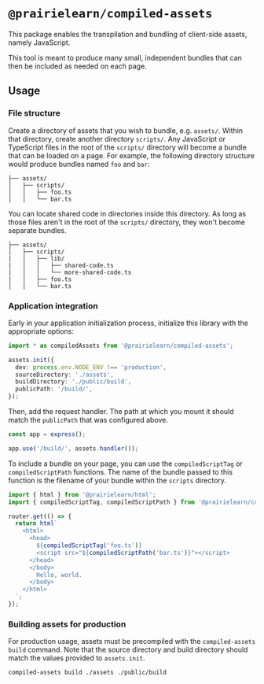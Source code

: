 # `@prairielearn/compiled-assets`

This package enables the transpilation and bundling of client-side assets, namely JavaScript.

This tool is meant to produce many small, independent bundles that can then be included as needed on each page.

## Usage

### File structure

Create a directory of assets that you wish to bundle, e.g. `assets/`. Within that directory, create another directory `scripts/`. Any JavaScript or TypeScript files in the root of the `scripts/` directory will become a bundle that can be loaded on a page. For example, the following directory structure would produce bundles named `foo` and `bar`:

```
├── assets/
│   ├── scripts/
│   │   ├── foo.ts
│   │   └── bar.ts
```

You can locate shared code in directories inside this directory. As long as those files aren't in the root of the `scripts/` directory, they won't become separate bundles.

```
├── assets/
│   ├── scripts/
|   │   ├── lib/
|   │   │   ├── shared-code.ts
|   │   │   └── more-shared-code.ts
|   │   ├── foo.ts
│   |   └── bar.ts
```

### Application integration

Early in your application initialization process, initialize this library with the appropriate options:

```ts
import * as compiledAssets from '@prairielearn/compiled-assets';

assets.init({
  dev: process.env.NODE_ENV !== 'production',
  sourceDirectory: './assets',
  buildDirectory: './public/build',
  publicPath: '/build/',
});
```

Then, add the request handler. The path at which you mount it should match the `publicPath` that was configured above.

```ts
const app = express();

app.use('/build/', assets.handler());
```

To include a bundle on your page, you can use the `compiledScriptTag` or `compiledScriptPath` functions. The name of the bundle passed to this function is the filename of your bundle within the `scripts` directory.

```ts
import { html } from '@prairielearn/html';
import { compiledScriptTag, compiledScriptPath } from '@prairielearn/compiled-assets';

router.get(() => {
  return html`
    <html>
      <head>
        ${compiledScriptTag('foo.ts')}
        <script src="${compiledScriptPath('bar.ts')}"></script>
      </head>
      </body>
        Hello, world.
      </body>
    </html>
  `;
});
```

### Building assets for production

For production usage, assets must be precompiled with the `compiled-assets build` command. Note that the source directory and build directory should match the values provided to `assets.init`.

```sh
compiled-assets build ./assets ./public/build
```
